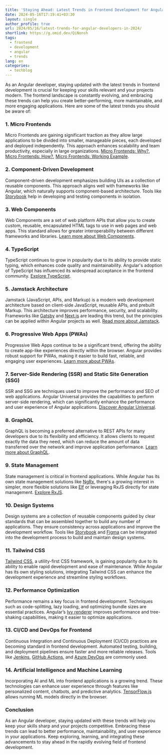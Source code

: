 ```yaml
---
title: 'Staying Ahead: Latest Trends in Frontend Development for Angular Developers in 2024'
date: 2024-05-16T17:19:41+03:30
layout: single
author_profile: true
url: 2024/05/16/latest-trends-for-angular-developers-in-2024/
shortlink: https://g.omid.dev/QiNonsh
tags:
  - frontend
  - development
  - angular
  - trends
lang: en
categories: 
  - techblog
---
```

As an Angular developer, staying updated with the latest trends in frontend development is crucial for keeping your skills relevant and your projects modern. The frontend landscape is constantly evolving, and embracing these trends can help you create better-performing, more maintainable, and more engaging applications. Here are some of the latest trends you should be aware of:

### 1. Micro Frontends

Micro Frontends are gaining significant traction as they allow large applications to be divided into smaller, manageable pieces, each developed and deployed independently. This approach enhances scalability and team productivity, especially in large organizations. [Micro Frontends: Why?](https://omid.dev/2024/05/09/micro-frontends-why/), [Micro Frontends: How?](https://omid.dev/2024/05/09/micro-frontends-how/), [Micro Frontends: Working Example](https://omid.dev/2024/05/11/micro-frontends-working-example/).

### 2. Component-Driven Development

Component-driven development emphasizes building UIs as a collection of reusable components. This approach aligns well with frameworks like Angular, which naturally supports component-based architecture. Tools like [Storybook](https://storybook.js.org/) help in developing and testing components in isolation.

### 3. Web Components

Web Components are a set of web platform APIs that allow you to create custom, reusable, encapsulated HTML tags to use in web pages and web apps. This standard allows for greater interoperability between different frameworks and libraries. [Learn more about Web Components](https://developer.mozilla.org/en-US/docs/Web/Web_Components).

### 4. TypeScript

TypeScript continues to grow in popularity due to its ability to provide static typing, which enhances code quality and maintainability. Angular's adoption of TypeScript has influenced its widespread acceptance in the frontend community. [Explore TypeScript](https://www.typescriptlang.org/).

### 5. Jamstack Architecture

Jamstack (JavaScript, APIs, and Markup) is a modern web development architecture based on client-side JavaScript, reusable APIs, and prebuilt Markup. This architecture improves performance, security, and scalability. Frameworks like [Gatsby](https://www.gatsbyjs.com/) and [Next.js](https://nextjs.org/) are leading this trend, but the principles can be applied within Angular projects as well. [Read more about Jamstack](https://jamstack.org/).

### 6. Progressive Web Apps (PWAs)

Progressive Web Apps continue to be a significant trend, offering the ability to create app-like experiences directly within the browser. Angular provides robust support for PWAs, making it easier to build fast, reliable, and engaging user experiences. [Learn more about PWAs](https://web.dev/progressive-web-apps/).

### 7. Server-Side Rendering (SSR) and Static Site Generation (SSG)

SSR and SSG are techniques used to improve the performance and SEO of web applications. Angular Universal provides the capabilities to perform server-side rendering, which can significantly enhance the performance and user experience of Angular applications. [Discover Angular Universal](https://angular.io/guide/universal).

### 8. GraphQL

GraphQL is becoming a preferred alternative to REST APIs for many developers due to its flexibility and efficiency. It allows clients to request exactly the data they need, which can reduce the amount of data transferred over the network and improve application performance. [Learn more about GraphQL](https://graphql.org/).

### 9. State Management

State management is critical in frontend applications. While Angular has its own state management solutions like [NgRx](https://ngrx.io/), there's a growing interest in simpler, more flexible solutions like [Elf](https://ngneat.github.io/elf/) or leveraging RxJS directly for state management. [Explore RxJS](https://rxjs.dev/).

### 10. Design Systems

Design systems are a collection of reusable components guided by clear standards that can be assembled together to build any number of applications. They ensure consistency across applications and improve the development workflow. Tools like [Storybook](https://storybook.js.org/) and [Figma](https://www.figma.com/) can be integrated into the development process to build and maintain design systems.

### 11. Tailwind CSS

[Tailwind CSS](https://tailwindcss.com/), a utility-first CSS framework, is gaining popularity due to its ability to enable rapid development and ease of maintenance. While Angular has its own styling solutions, integrating Tailwind CSS can enhance the development experience and streamline styling workflows.

### 12. Performance Optimization

Performance remains a key focus in frontend development. Techniques such as code-splitting, lazy loading, and optimizing bundle sizes are essential practices. Angular’s [Ivy renderer](https://angular.io/guide/ivy) improves performance and tree-shaking capabilities, making it easier to optimize applications.

### 13. CI/CD and DevOps for Frontend

Continuous Integration and Continuous Deployment (CI/CD) practices are becoming standard in frontend development. Automated testing, building, and deployment pipelines ensure faster and more reliable releases. Tools like [Jenkins](https://www.jenkins.io/), [GitHub Actions](https://github.com/features/actions), and [Azure DevOps](https://azure.microsoft.com/en-us/services/devops/) are commonly used.

### 14. Artificial Intelligence and Machine Learning

Incorporating AI and ML into frontend applications is a growing trend. These technologies can enhance user experience through features like personalized content, chatbots, and predictive analytics. [TensorFlow.js](https://www.tensorflow.org/js) allows running ML models directly in the browser.

### Conclusion

As an Angular developer, staying updated with these trends will help you keep your skills sharp and your projects competitive. Embracing these trends can lead to better performance, maintainability, and user experience in your applications. Keep exploring, learning, and integrating these advancements to stay ahead in the rapidly evolving field of frontend development.
